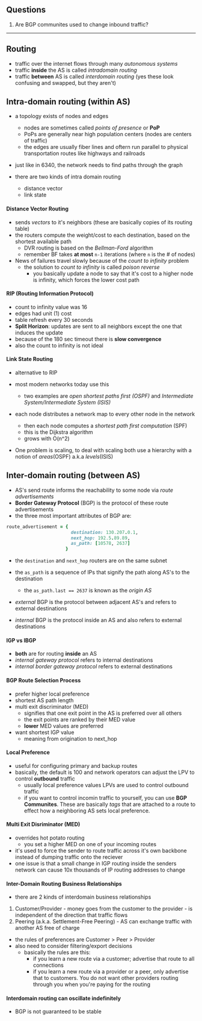 ## Questions

  1. Are BGP communites used to change inbound traffic?

-----------

## Routing
  - traffic over the internet flows through many *autonomous systems*
  - traffic **inside** the AS is called *intradomain routing*
  - traffic **between** AS is called *interdomain routing* (yes these look confusing and swapped, but they aren't)

## Intra-domain routing (within AS)
  - a topology exists of nodes and edges
    - nodes are sometimes called *points of presence* or **PoP**
    - PoPs are generally near high population centers (nodes are centers of traffic)
    - the edges are usually fiber lines and oftern run parallel to physical transportation routes like highways and railroads

  - just like in 6340, the network needs to find paths through the graph
  - there are two kinds of intra domain routing
    - distance vector
    - link state

#### Distance Vector Routing
  - sends *vectors* to it's neighbors (these are basically copies of its routing table)
  - the routers compute the weight/cost to each destination, based on the shortest available path
    - DVR routing is based on the *Bellman-Ford* algorithm
    - remember BF takes **at most** `n-1` iterations (where `n` is the # of nodes)
  - News of failures travel slowly because of the *count to infinity* problem
    - the solution to *count to infinity* is called *poison reverse*
      - you basically update a node to say that it's cost to a higher node is infinity, which forces the lower cost path

#### RIP (Routing Information Protocol)
  - count to infinity value was 16
  - edges had unit (1) cost
  - table refresh every 30 seconds
  - **Split Horizon**: updates are sent to all neighbors except the one that induces the update
  - because of the 180 sec timeout there is **slow convergence**
  - also the count to infinity is not ideal

#### Link State Routing
  - alternative to RIP
  - most modern networks today use this
    - two examples are *open shortest paths first (OSPF)* and *Intermediate System/Intermediate System (ISIS)*
  - each node distributes a network map to every other node in the network
    - then each node computes a *shortest path first computation* (SPF)
    - this is the Dijkstra algorithm
    - grows with O(n^2)

  - One problem is scaling, to deal with scaling both use a hierarchy with a notion of *areas*(OSPF) a.k.a *levels*(ISIS)

## Inter-domain routing (between AS)
  - AS's send route informs the reachability to some node via *route advertisements*
  - **Border Gateway Protocol** (BGP) is the protocol of these route advertisements
  - the three most important attributes of BGP are:

```ruby
route_advertisement = {
                        destination: 130.207.0.1,
                        next_hop: 192.5.89.89,
                        as_path: [10578, 2637]
                      }
```

  - the `destination` and `next_hop` routers are on the same subnet
  - the `as_path` is a sequence of IPs that signify the path along AS's to the destination
    - the `as_path.last == 2637` is known as the *origin AS*

  - *external* BGP is the protocol between adjacent AS's and refers to external destinations
  - *internal* BGP is the protocol inside an AS and also refers to external destinations

#### IGP vs IBGP
  - **both** are for routing **inside** an AS
  - *internal gateway protocol* refers to internal destinations
  - *internal border gateway protocol* refers to external destinations

#### BGP Route Selection Process
  - prefer higher local preference
  - shortest AS path length
  - multi exit discriminator (MED)
    - signifies that one exit point in the AS is preferred over all others
    - the exit points are ranked by their MED value
    - **lower** MED values are preferred
  - want shortest IGP value
    - meaning from origination to next_hop

#### Local Preference
  - useful for configuring primary and backup routes
  - basically, the default is 100 and network operators can adjust the LPV to control **outbound** traffic
    - usually local preference values LPVs are used to control outbound traffic
    - if you want to control incomin traffic to yourself, you can use **BGP Communites**. These are basically *tags* that are attached to a route to effect how a neighboring AS sets local preference.

#### Multi Exit Disriminator (MED)
  - overrides hot potato routing
    - you set a higher MED on one of your incoming routes
  - it's used to force the sender to route traffic across it's own backbone instead of dumping traffic onto the reciever
  - one issue is that a small change in IGP routing inside the senders network can cause 10x thousands of IP routing addresses to change

#### Inter-Domain Routing Business Relationships
  - there are 2 kinds of interdomain business relationships

  1. Customer/Provider
    - money goes from the customer to the provider
    - is independent of the direction that traffic flows
  2. Peering (a.k.a. Settlement-Free Peering)
    - AS can exchange traffic with another AS free of charge

  - the rules of preferences are Customer > Peer > Provider
  - also need to consider filtering/export decisions
    - basically the rules are this:
      - if you learn a new route via a customer; advertise that route to all connections
      - if you learn a new route via a provider or a peer, only advertise that to customers. You do not want other providers routing through you when you're paying for the routing

#### Interdomain routing can oscillate indefinitely

  - BGP is not guaranteed to be stable
